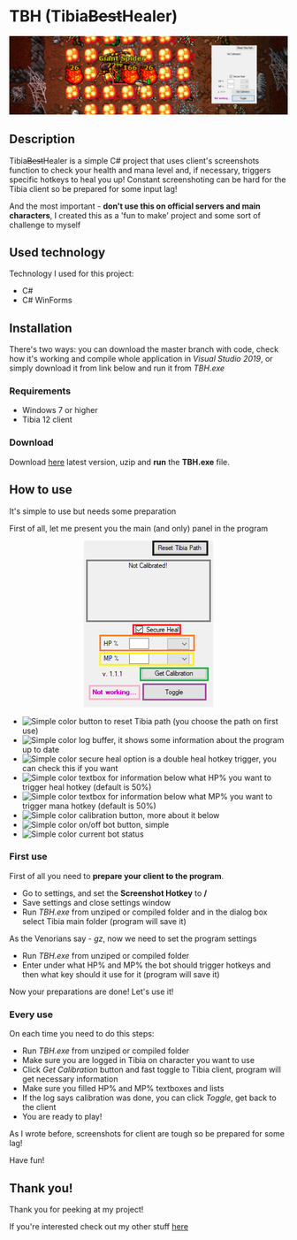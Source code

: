 # TBH (Tibia~~Best~~Healer)
![It's a front pic!](https://github.com/alehee/TBH/blob/master/github_resources/github_front.png?raw=true)

## Description
Tibia~~Best~~Healer is a simple C# project that uses client's screenshots function to check your health and mana level and, if necessary, triggers specific hotkeys to heal you up! Constant screenshoting can be hard for the Tibia client so be prepared for some input lag!

And the most important - **don't use this on official servers and main characters**, I created this as a 'fun to make' project and some sort of challenge to myself

## Used technology
Technology I used for this project:
* C#
* C# WinForms

## Installation
There's two ways: you can download the master branch with code, check how it's working and compile whole application in *Visual Studio 2019*, or simply download it from link below and run it from *TBH.exe*

  ### Requirements
  * Windows 7 or higher
  * Tibia 12 client
  
  ### Download
  Download [here](https://drive.google.com/file/d/15gha9LmTGoyQCRnhV8CJMvNlvycQ-2cc/view?usp=sharing) latest version, uzip and **run** the **TBH.exe** file.
  
## How to use
It's simple to use but needs some preparation

First of all, let me present you the main (and only) panel in the program
<p align="center">
  <img src="https://github.com/alehee/TBH/blob/master/github_resources/panel.png">
</p>

* ![Simple color](https://via.placeholder.com/15/000000/000000?text=+) button to reset Tibia path (you choose the path on first use)
* ![Simple color](https://via.placeholder.com/15/C3C3C3/000000?text=+) log buffer, it shows some information about the program up to date
* ![Simple color](https://via.placeholder.com/15/FF0000/000000?text=+) secure heal option is a double heal hotkey trigger, you can check this if you want
* ![Simple color](https://via.placeholder.com/15/FF6C00/000000?text=+) textbox for information below what HP% you want to trigger heal hotkey (default is 50%)
* ![Simple color](https://via.placeholder.com/15/FFFF00/000000?text=+) textbox for information below what MP% you want to trigger mana hotkey (default is 50%)
* ![Simple color](https://via.placeholder.com/15/00FF00/000000?text=+) calibration button, more about it below
* ![Simple color](https://via.placeholder.com/15/AA00FF/000000?text=+) on/off bot button, simple
* ![Simple color](https://via.placeholder.com/15/FFBAFA/000000?text=+) current bot status

### First use
First of all you need to **prepare your client to the program**.
* Go to settings, and set the **Screenshot Hotkey** to **/**
* Save settings and close settings window
* Run *TBH.exe* from unziped or compiled folder and in the dialog box select Tibia main folder (program will save it)

As the Venorians say - *gz*, now we need to set the program settings

* Run *TBH.exe* from unziped or compiled folder
* Enter under what HP% and MP% the bot should trigger hotkeys and then what key should it use for it (program will save it)

Now your preparations are done! Let's use it!

### Every use
On each time you need to do this steps:

* Run *TBH.exe* from unziped or compiled folder
* Make sure you are logged in Tibia on character you want to use
* Click *Get Calibration* button and fast toggle to Tibia client, program will get necessary information
* Make sure you filled HP% and MP% textboxes and lists
* If the log says calibration was done, you can click *Toggle*, get back to the client
* You are ready to play!

As I wrote before, screenshots for client are tough so be prepared for some lag!

Have fun!
  
## Thank you!
Thank you for peeking at my project!

If you're interested check out my other stuff [here](https://github.com/alehee)
